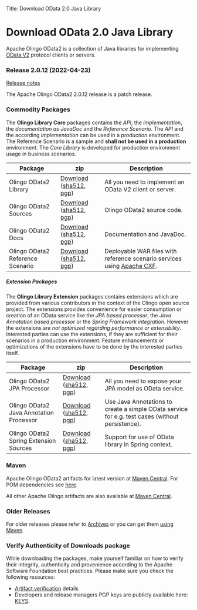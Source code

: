 Title: Download OData 2.0 Java Library

# Download OData 2.0 Java Library

Apache Olingo OData2 is a collection of Java libraries for
implementing [OData V2][1] protocol clients or servers.

### Release 2.0.12 (2022-04-23)

[Release notes][3]

The Apache Olingo OData2 2.0.12 release is a patch release.

### Commodity Packages

The **Olingo Library Core** packages contains the *API*, the *implementation*, the *documentation as JavaDoc* and the *Reference Scenario*.
The *API* and the according *implementation* can be used in a *production* environment.
The Reference Scenario is a sample and **shall not be used in a production** environment.
The *Core Library* is developed for production environment usage in business scenarios.

Package | zip | Description
--------|-----|------
Olingo OData2 Library            | [Download](https://www.apache.org/dyn/closer.lua/olingo/odata2/2.0.12/olingo-odata2-dist-lib-2.0.12-lib.zip) ([sha512](https://downloads.apache.org/olingo/odata2/2.0.12/olingo-odata2-dist-lib-2.0.12-lib.zip.sha512), [pgp](https://downloads.apache.org/olingo/odata2/2.0.12/olingo-odata2-dist-lib-2.0.12-lib.zip.asc)) | All you need to implement an OData V2 client or server.
Olingo OData2 Sources            | [Download](https://www.apache.org/dyn/closer.lua/olingo/odata2/2.0.12/olingo-odata2-parent-2.0.12-source-release.zip) ([sha512](https://downloads.apache.org/olingo/odata2/2.0.12/olingo-odata2-parent-2.0.12-source-release.zip.sha512), [pgp](https://downloads.apache.org/olingo/odata2/2.0.12/olingo-odata2-parent-2.0.12-source-release.zip.asc)) | Olingo OData2 source code.
Olingo OData2 Docs               | [Download](https://www.apache.org/dyn/closer.lua/olingo/odata2/2.0.12/olingo-odata2-dist-javadoc-2.0.12-javadoc.zip) ([sha512](https://downloads.apache.org/olingo/odata2/2.0.12/olingo-odata2-dist-javadoc-2.0.12-javadoc.zip.sha512), [pgp](https://downloads.apache.org/olingo/odata2/2.0.12/olingo-odata2-dist-javadoc-2.0.12-javadoc.zip.asc)) | Documentation and JavaDoc.
Olingo OData2 Reference Scenario | [Download](https://www.apache.org/dyn/closer.lua/olingo/odata2/2.0.12/olingo-odata2-dist-ref-2.0.12-ref.zip) ([sha512](https://downloads.apache.org/olingo/odata2/2.0.12/olingo-odata2-dist-ref-2.0.12-ref.zip.sha512), [pgp](https://downloads.apache.org/olingo/odata2/2.0.12/olingo-odata2-dist-ref-2.0.12-ref.zip.asc)) | Deployable WAR files with reference scenario services using <a href="https://cxf.apache.org">Apache CXF</a>.

##### Extension Packages

The **Olingo Library Extension** packages contains extensions which are provided from various contributors in the context of the Olingo open source project.
The extensions provides convenience for easier consumption or creation of an OData service like the *JPA based processor*, the *Java Annotation based processor* or the *Spring Framework integration*.
However the extensions are *not optimized regarding performance or extensibility*.
Interested parties can use the extensions, if they are sufficient for their scenarios in a production environment.
Feature enhancements or optimizations of the extensions have to be done by the interested parties itself.

Package | zip | Description
--------|-----|------
Olingo OData2 JPA Processor      | [Download](https://www.apache.org/dyn/closer.lua/olingo/odata2/2.0.12/olingo-odata2-dist-jpa-2.0.12-jpa.zip) ([sha512](https://downloads.apache.org/olingo/odata2/2.0.12/olingo-odata2-dist-jpa-2.0.12-jpa.zip.sha512), [pgp](https://downloads.apache.org/olingo/odata2/2.0.12/olingo-odata2-dist-jpa-2.0.12-jpa.zip.asc)) | All you need to expose your JPA model as OData service.
Olingo OData2 Java Annotation Processor      | [Download](https://www.apache.org/dyn/closer.lua/olingo/odata2/2.0.12/olingo-odata2-dist-janos-2.0.12-janos.zip) ([sha512](https://downloads.apache.org/olingo/odata2/2.0.12/olingo-odata2-dist-janos-2.0.12-janos.zip.sha512), [pgp](https://downloads.apache.org/olingo/odata2/2.0.12/olingo-odata2-dist-janos-2.0.12-janos.zip.asc)) | Use Java Annotations to create a simple OData service for e.g. test cases (without persistence).
Olingo OData2 Spring Extension Sources      | [Download](https://www.apache.org/dyn/closer.lua/olingo/odata2/2.0.12/olingo-odata2-spring-2.0.12-source-release.zip) ([sha512](https://downloads.apache.org/olingo/odata2/2.0.12/olingo-odata2-spring-2.0.12-source-release.zip.sha512), [pgp](https://downloads.apache.org/olingo/odata2/2.0.12/olingo-odata2-spring-2.0.12-source-release.zip.asc)) | Support for use of OData library in Spring context.

### Maven

Apache Olingo OData2 artifacts for latest version at [Maven Central](https://search.maven.org/#search%7Cga%7C1%7Cg%3A%22org.apache.olingo%22%20AND%20v%3A%222.0.12%22).
For POM dependencies see [here](/doc/odata2/maven.html).

All other Apache Olingo artifacts are also available at [Maven Central](https://search.maven.org/#search|ga|1|org.apache.olingo).

### Older Releases

For older releases please refer to [Archives][4]
or you can get them [using Maven](/doc/odata2/maven.html).

### Verify Authenticity of Downloads package

While downloading the packages, make yourself familiar
on how to verify their integrity, authenticity and provenience
according to the Apache Software Foundation best practices.
Please make sure you check the following resources:

  - [Artifact verification](/verification.html) details
  - Developers and release managers PGP keys are publicly available here: [KEYS](https://downloads.apache.org/olingo/KEYS).


  [1]: https://odata.org
  [3]: https://issues.apache.org/jira/secure/ReleaseNote.jspa?projectId=12314520&version=12344932
  [4]: https://archive.apache.org/dist/olingo/
